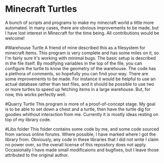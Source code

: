 # Minecraft Turtles
A bunch of scripts and programs to make my minecraft world a little more automated. In many cases, there are obvious improvements to be made, but I have lost interest in Minecraft for the time being. All contributions would be welcome!

#Warehouse Turtle
A friend of mine described this as a filesystem for minecraft items.
This program is very complete and has some miles on it, so I'm fairly sure it's working with minimal bugs. The basic setup is described in the file itself. By modifying variables in the top of the file, you can configure the turtle to know the geometry of the warehouse. The code has a plethora of comments, so hopefully you can find your way.
There are some improvements to be made. For instance it would be helpful to use an actual database rather than text files, and it should be possible to use two or more turtles to speed up fetching items in a large warehouse. But, for now, this works perfectly well.

#Quarry Turtle
This program is more of a proof-of-concept stage. My goal is to be able to set down a chest and a turtle, then have the turtle dig for goodies whithout interaction from me. Currently it is mostly ideas resting on top of my library code.

#Libs folder
This folder contains some code by me, and some code sourced from various online forums. Where possible, I have marked where I got the library from.
Obviously, any code in these libraries that I did not write I claim no power over, so the overall license of this repository does not apply. Occasionally I have made small modificaions and bugfixes, but I leave those attributed to the original author.
